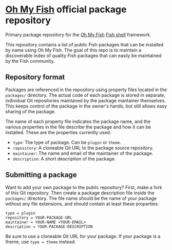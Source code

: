 # [Oh My Fish][oh-my-fish] official package repository
Primary package repository for the [Oh My Fish][oh-my-fish] [Fish shell][fish] framework.

This repository contains a list of public Fish packages that can be installed by name using Oh My Fish. The goal of this repo is to maintain a discoverable index of quality Fish packages that can easily be maintained by the Fish community.

## Repository format
Packages are referenced in the repository using property files located in the `packages/` directory. The actual code of each package is stored in separate, individual Git repositories maintaned by the package mantainer themselves. This keeps control of the package in the owner's hands, but still allows easy sharing of the package.

The name of each property file indicates the package name, and the various properties in the file describe the package and how it can be installed. These are the properties currently used:

- `type`: The type of package. Can be `plugin` or `theme`.
- `repository`: A cloneable Git URL to the package source repository.
- `maintainer`: The name and email of the maintainer of the package.
- `description`: A short description of the package.

## Submitting a package
Want to add your own package to the public repository? First, make a fork of this Git repository. Then create a package description file inside the `packages/` directory. The file name should be the name of your package without any file extensions, and should contain at least these properties:

```
type = plugin
repository = YOUR-PACKAGE-URL
maintainer = YOUR-NAME <YOUR-EMAIL>
description = YOUR-PACKAGE-DESCRIPTION
```

Be sure to use a cloneable Git URL for your package. If your package is a theme, use `type = theme` instead.


[fish]: http://fishshell.com
[oh-my-fish]: https://github.com/oh-my-fish/oh-my-fish
